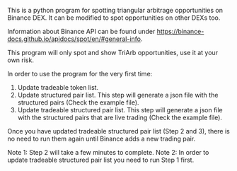 This is a python program for spotting triangular arbitrage opportunities on Binance DEX. It can be modified to spot opportunities on other DEXs too.

Information about Binance API can be found under https://binance-docs.github.io/apidocs/spot/en/#general-info.

This program will only spot and show TriArb opportunities, use it at your own risk.

In order to use the program for the very first time:

1. Update tradeable token list.
2. Update structured pair list. This step will generate a json file with the structured pairs (Check the example file).
3. Update tradeable structured pair list. This step will generate a json file with the structured pairs that are live trading (Check the example file).

Once you have updated tradeable structured pair list (Step 2 and 3), there is no need to run them again until Binance adds a new trading pair.

Note 1: Step 2 will take a few minutes to complete.
Note 2: In order to update tradeable structured pair list you need to run Step 1 first.